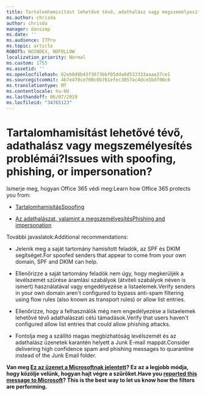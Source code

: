 ```yaml
---
title: Tartalomhamisítást lehetővé tévő, adathalász vagy megszemélyesítés problémái?
ms.author: chrisda
author: chrisda
manager: dansimp
ms.date: ''
ms.audience: ITPro
ms.topic: article
ROBOTS: NOINDEX, NOFOLLOW
localization_priority: Normal
ms.custom: 1755
ms.assetid: ''
ms.openlocfilehash: 62eb0d8b43f3673bbf05dda8d533333aaaa37ce1
ms.sourcegitcommit: 4b7e478ce700c0b781efec3857ac4dce5bdf00c6
ms.translationtype: MT
ms.contentlocale: hu-HU
ms.lasthandoff: 06/07/2019
ms.locfileid: "34765123"
---
```

# <a name="issues-with-spoofing-phishing-or-impersonation"></a><span data-ttu-id="91a75-102">Tartalomhamisítást lehetővé tévő, adathalász vagy megszemélyesítés problémái?</span><span class="sxs-lookup"><span data-stu-id="91a75-102">Issues with spoofing, phishing, or impersonation?</span></span>

<span data-ttu-id="91a75-103">Ismerje meg, hogyan Office 365 védi meg:</span><span class="sxs-lookup"><span data-stu-id="91a75-103">Learn how Office 365 protects you from:</span></span>

- [<span data-ttu-id="91a75-104">Tartalomhamisítás</span><span class="sxs-lookup"><span data-stu-id="91a75-104">Spoofing</span></span>](https://docs.microsoft.com/office365/securitycompliance/anti-spoofing-protection)

- [<span data-ttu-id="91a75-105">Az adathalászat, valamint a megszemélyesítés</span><span class="sxs-lookup"><span data-stu-id="91a75-105">Phishing and impersonation</span></span>](https://docs.microsoft.com/office365/securitycompliance/atp-anti-phishing)

<span data-ttu-id="91a75-106">További javaslatok:</span><span class="sxs-lookup"><span data-stu-id="91a75-106">Additional recommendations:</span></span>

- <span data-ttu-id="91a75-107">Jelenik meg a saját tartomány hamisított feladók, az SPF és DKIM segítséget.</span><span class="sxs-lookup"><span data-stu-id="91a75-107">For spoofed senders that appear to come from your own domain, SPF and DKIM can help.</span></span>

- <span data-ttu-id="91a75-108">Ellenőrizze a saját tartomány feladók nem úgy, hogy megkerüljék a levélszemét szűrése áramlási szabályok (átviteli szabályok néven is ismert) használatával vagy engedélyezése a listaelemek.</span><span class="sxs-lookup"><span data-stu-id="91a75-108">Verify senders in your own domain aren't configured to bypass anti-spam filtering using flow rules (also known as transport rules) or allow list entries.</span></span>

- <span data-ttu-id="91a75-109">Ellenőrizze, hogy a felhasználók még nem engedélyezése a listaelemek lehetővé tévő adathalászati célú támadások.</span><span class="sxs-lookup"><span data-stu-id="91a75-109">Verify that users haven't configured allow list entries that could allow phishing attacks.</span></span>

- <span data-ttu-id="91a75-110">Fontolja meg a szállító magas megbízhatóság levélszemét és az adathalász üzenetek karantén helyett a Junk E-mail mappát.</span><span class="sxs-lookup"><span data-stu-id="91a75-110">Consider delivering high confidence spam and phishing messages to quarantine instead of the Junk Email folder.</span></span>

<span data-ttu-id="91a75-111">**Van meg [Ez az üzenet a Microsoftnak jelentett](https://support.office.com/article/b5caa9f1-cdf3-4443-af8c-ff724ea719d2)? Ez az a legjobb módja, hogy közölje velünk, hogyan hajt végre a szűrőket.**</span><span class="sxs-lookup"><span data-stu-id="91a75-111">**Have you [reported this message to Microsoft](https://support.office.com/article/b5caa9f1-cdf3-4443-af8c-ff724ea719d2)? This is the best way to let us know how the filters are performing.**</span></span>
